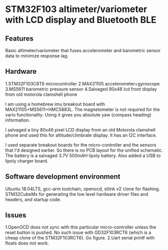 # STM32F103 altimeter/variometer with LCD display and Bluetooth BLE

## Features
Basic altimeter/variometer  that fuses accelerometer and barometric sensor data to minimize response lag.

## Hardware
1.STM32F103C8T6 microcontroller
2.MAX21105 accelerometer+gyroscope
3.MS5611 barometric pressure sensor
4.Salvaged 80x48 lcd front display from old motorola clamshell phone

I am using a homebrew imu breakout board with MAX21105+MS5611+HMC5883L. The magnetometer is not required for the vario functionality. Using it gives you absolute yaw (compass heading) information.  

I salvaged a tiny 80x48 pixel LCD display from an old Motorola clamshell phone and used this for altitude/climbrate display. It has an I2C interface.

I used separate breakout boards for the micro-controller and the sensors that I'd designed earlier. So there is no 
PCB layout for the unified schematic. The battery is a salvaged 3.7V 500mAH lipoly battery. Also added a USB to 
lipoly charger board.  

## Software development environment
Ubuntu 18.04LTS, gcc-arm toolchain, openocd, stlink v2 clone for flashing. STM32CubeMx for generating the low level hardware driver files and headers, and startup code.

## Issues
1.OpenOCD does not sync with this particular micro-controller unless the reset button is pushed. No such issue with 
GD32F103RCT6  (which is a cheap clone of the STM32F103RCT6). Go figure.
2.Uart serial printf with floats does not work. 
